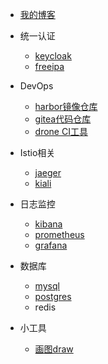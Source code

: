 * [我的博客](https://www.taozhang.net.cn)

* 统一认证
  * [keycloak](https://keycloak.taozhang.net.cn)
  * [freeipa](https://ipa.taozhang.net.cn)

* DevOps
  * [harbor镜像仓库](https://harbor.taozhang.net.cn)
  * [gitea代码仓库](https://git.taozhang.net.cn)
  * [drone CI工具](https://drone.taozhang.net.cn)

* Istio相关
  * [jaeger](https://jaeger.taozhang.net.cn)
  * [kiali](https://kiali.taozhang.net.cn) 

* 日志监控
  * [kibana](https://kibana.taozhang.net.cn)
  * [prometheus](https://thanos.taozhang.net.cn)
  * [grafana](https://grafana.taozhang.net.cn)

* 数据库
  * [mysql](https://pma.taozhang.net.cn)
  * [postgres](https://pg.taozhang.net.cn)
  * redis
  
* 小工具
  * [画图draw](https://draw.taozhang.net.cn)